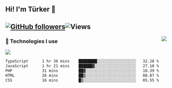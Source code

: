 <!-- ## Hi! I'm Türker 🖐️ -->
##  Hi! I'm Türker 👋
## [![GitHub followers](https://img.shields.io/github/followers/turkwr?color=333&label=Follow&logo=github&logoColor=fff&style=flat-square)](https://github.com/turkwr?tab=followers)![Views](https://visitor-badge.laobi.icu/badge?page_id=turkwr&format=true)
<a href="https://discord.com/users/162740870607536128">
 <img src="https://lanyard.cnrad.dev/api/162740870607536128?hideTimestamp=true&idleMessage=Just%20chillin'%20at%20the%20moment&bg=161a23&animated=true" align="right" />
</a>

### 🧠 Technologies I use
![](https://skillicons.dev/icons?i=js,ts,py,php,html,css,tailwind,bootstrap,nodejs,express,react,nextjs&theme=dark&perline=4)


<!--START_SECTION:waka-->

```txt
TypeScript      1 hr 36 mins    ████████░░░░░░░░░░░░░░░░░   32.28 %
JavaScript      1 hr 21 mins    ██████▓░░░░░░░░░░░░░░░░░░   27.10 %
PHP             31 mins         ██▓░░░░░░░░░░░░░░░░░░░░░░   10.39 %
HTML            26 mins         ██▒░░░░░░░░░░░░░░░░░░░░░░   08.87 %
CSS             16 mins         █▒░░░░░░░░░░░░░░░░░░░░░░░   05.55 %
```

<!--END_SECTION:waka-->
